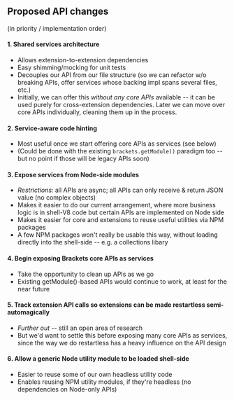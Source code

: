 ## Proposed API changes

(in priority / implementation order)

#### 1. Shared services architecture
* Allows extension-to-extension dependencies
* Easy shimming/mocking for unit tests
* Decouples our API from our file structure (so we can refactor w/o breaking APIs, offer services whose backing impl spans several files, etc.)
* Initially, we can offer this _without any core APIs_ available -- it can be used purely for cross-extension dependencies. Later we can move over core APIs individually, cleaning them up in the process.

#### 2. Service-aware code hinting
* Most useful once we start offering core APIs as services (see below)
* (Could be done with the existing `brackets.getModule()` paradigm too -- but no point if those will be legacy APIs soon)

#### 3. Expose services from Node-side modules
* _Restrictions:_ all APIs are async; all APIs can only receive & return JSON value (no complex objects)
* Makes it easier to do our current arrangement, where more business logic is in shell-V8 code but certain APIs are implemented on Node side
* Makes it easier for core and extensions to reuse useful utilities via NPM packages
* A few NPM packages won't really be usable this way, without loading directly into the shell-side -- e.g. a collections libary

#### 4. Begin exposing Brackets core APIs as services
* Take the opportunity to clean up APIs as we go
* Existing getModule()-based APIs would continue to work, at least for the near future

#### 5. Track extension API calls so extensions can be made restartless semi-automagically
* _Further out_ -- still an open area of research
* But we'd want to settle this before exposing many core APIs as services, since the way we do restartless has a heavy influence on the API design

#### 6. Allow a generic Node utility module to be loaded shell-side
* Easier to reuse some of our own headless utility code
* Enables reusing NPM utility modules, if they're headless (no dependencies on Node-only APIs)